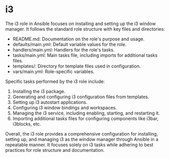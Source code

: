 # i3

The i3 role in Ansible focuses on installing and setting up the i3 window manager. It follows the standard role structure with key files and directories:

- README.md: Documentation on the role's purpose and usage.
- defaults/main.yml: Default variable values for the role.
- handlers/main.yml: Handlers for the role's tasks.
- tasks/main.yml: Main tasks file, including imports for additional tasks files.
- templates/: Directory for template files used in configuration.
- vars/main.yml: Role-specific variables.

Specific tasks performed by the i3 role include:

1. Installing the i3 package.
2. Generating and configuring i3 configuration files from templates.
3. Setting up i3 autostart applications.
4. Configuring i3 window bindings and workspaces.
5. Managing the i3 service, including enabling, starting, and restarting it.
6. Importing additional tasks files for configuring components like i3bar, i3blocks, etc.

Overall, the i3 role provides a comprehensive configuration for installing, setting up, and managing i3 as the window manager through Ansible in a repeatable manner. It focuses solely on i3 tasks while adhering to best practices for role structure and documentation.
